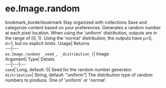  
#  ee.Image.random 
bookmark_borderbookmark Stay organized with collections  Save and categorize content based on your preferences.
Generates a random number at each pixel location. When using the 'uniform' distribution, outputs are in the range of [0, 1). Using the 'normal' distribution, the outputs have μ=0, σ=1, but no explicit limits. 
Usage| Returns  
---|---  
`ee.Image.random( _seed_, _distribution_)`| Image  
Argument| Type| Details  
---|---|---  
`seed`| Long, default: 0| Seed for the random number generator.  
`distribution`| String, default: "uniform"| The distribution type of random numbers to produce. One of 'uniform' or 'normal'.  

